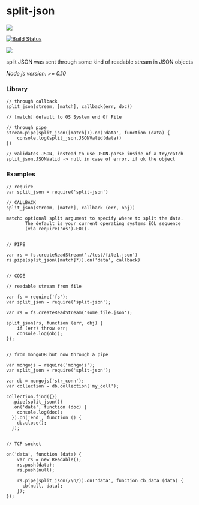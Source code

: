 # split-json

<a href="https://nodei.co/npm/split-json/"><img src="https://nodei.co/npm/split-json.png?downloads=true"></a>

[![Build Status](https://travis-ci.org/joaquimserafim/split-json.png?branch=master)](https://travis-ci.org/joaquimserafim/split-json)

<img src="https://david-dm.org/joaquimserafim/split-json.png">

split JSON was sent through some kind of readable stream in JSON objects


*Node.js version: >= 0.10*

### Library

    // through callback
    split_json(stream, [match], callback(err, doc))
    
    // [match] default to OS System end Of File
    
    // through pipe
    stream.pipe(split_json([match])).on('data', function (data) {
        console.log(split_json.JSONValid(data))
    })
    
    // validates JSON, instead to use JSON.parse inside of a try/catch
    split_json.JSONValid -> null in case of error, if ok the object
    


### Examples

    // require
    var split_json = require('split-json')

    // CALLBACK
    split_json(stream, [match], callback (err, obj))

    match: optional split argument to specify where to split the data.
           The default is your current operating systems EOL sequence
           (via require('os').EOL).
           

    // PIPE

    var rs = fs.createReadStream('./test/file1.json')
    rs.pipe(split_json([match]*)).on('data', callback)


    // CODE

    // readable stream from file

    var fs = require('fs');
    var split_json = require('split-json');

    var rs = fs.createReadStream('some_file.json');

    split_json(rs, function (err, obj) {
        if (err) throw err;
        console.log(obj);
    });
    
    
    // from mongoDB but now through a pipe

    var mongojs = require('mongojs');
    var split_json = require('split-json');

    var db = mongojs('str_conn');
    var collection = db.collection('my_coll');

   	collection.find({})
      .pipe(split_json())
      .on('data', function (doc) {
        console.log(doc);
      }).on('end', function () {
        db.close();
      });
      
      
    // TCP socket

    on('data', function (data) {
        var rs = new Readable();
        rs.push(data);
        rs.push(null);

        rs.pipe(split_json(/\n/)).on('data', function cb_data (data) {
          cb(null, data);
        });
    });
